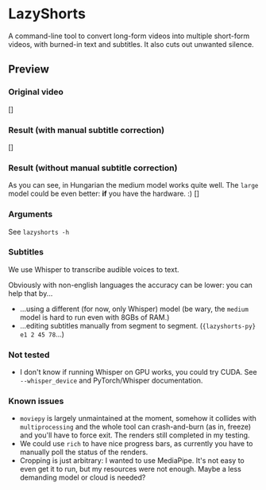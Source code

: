 # LazyShorts

A command-line tool to convert long-form videos into multiple short-form videos, with burned-in text and subtitles.
It also cuts out unwanted silence.


## Preview

### Original video
[![]()]


### Result (with manual subtitle correction)
[![]()]


### Result (without manual subtitle correction)
As you can see, in Hungarian the medium model works quite well. 
The `large` model could be even better: **if** you have the hardware. :)
[![]()]

### Arguments

See `lazyshorts -h`


### Subtitles

We use Whisper to transcribe audible voices to text. 

Obviously with non-english languages the accuracy can be lower: you can help that by...
- ...using a different (for now, only Whisper) model (be wary, the `medium` model is hard to run even with 8GBs of RAM.)
- ...editing subtitles manually from segment to segment. (`{lazyshorts-py} e1 2 45 78`...)


### Not tested
- I don't know if running Whisper on GPU works, you could try CUDA. See `--whisper_device` and PyTorch/Whisper documentation.


### Known issues

- `moviepy` is largely unmaintained at the moment, somehow it collides with `multiprocessing` and the whole tool can crash-and-burn (as in, freeze) and you'll have to force exit. The renders still completed in my testing.
- We could use `rich` to have nice progress bars, as currently you have to manually poll the status of the renders.
- Cropping is just arbitrary: I wanted to use MediaPipe. It's not easy to even get it to run, but my resources were not enough. Maybe a less demanding model or cloud is needed?
